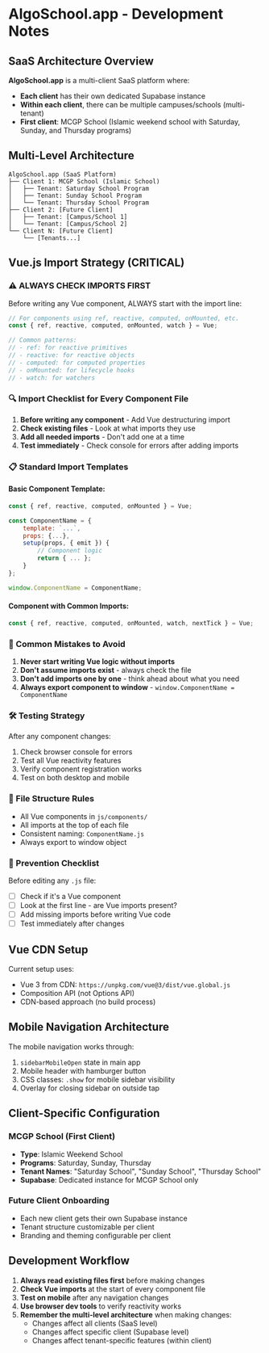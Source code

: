# AlgoSchool.app - Development Notes

## SaaS Architecture Overview

**AlgoSchool.app** is a multi-client SaaS platform where:
- **Each client** has their own dedicated Supabase instance
- **Within each client**, there can be multiple campuses/schools (multi-tenant)
- **First client**: MCGP School (Islamic weekend school with Saturday, Sunday, and Thursday programs)

## Multi-Level Architecture

```
AlgoSchool.app (SaaS Platform)
├── Client 1: MCGP School (Islamic School)
│   ├── Tenant: Saturday School Program
│   ├── Tenant: Sunday School Program  
│   └── Tenant: Thursday School Program
├── Client 2: [Future Client]
│   ├── Tenant: [Campus/School 1]
│   └── Tenant: [Campus/School 2]
└── Client N: [Future Client]
    └── [Tenants...]
```

## Vue.js Import Strategy (CRITICAL)

### ⚠️ ALWAYS CHECK IMPORTS FIRST
Before writing any Vue component, ALWAYS start with the import line:

```javascript
// For components using ref, reactive, computed, onMounted, etc.
const { ref, reactive, computed, onMounted, watch } = Vue;

// Common patterns:
// - ref: for reactive primitives
// - reactive: for reactive objects
// - computed: for computed properties
// - onMounted: for lifecycle hooks
// - watch: for watchers
```

### 🔍 Import Checklist for Every Component File

1. **Before writing any component** - Add Vue destructuring import
2. **Check existing files** - Look at what imports they use
3. **Add all needed imports** - Don't add one at a time
4. **Test immediately** - Check console for errors after adding imports

### 📋 Standard Import Templates

#### Basic Component Template:
```javascript
const { ref, reactive, computed, onMounted } = Vue;

const ComponentName = {
    template: `...`,
    props: {...},
    setup(props, { emit }) {
        // Component logic
        return { ... };
    }
};

window.ComponentName = ComponentName;
```

#### Component with Common Imports:
```javascript
const { ref, reactive, computed, onMounted, watch, nextTick } = Vue;
```

### 🚨 Common Mistakes to Avoid

1. **Never start writing Vue logic without imports**
2. **Don't assume imports exist** - always check the file
3. **Don't add imports one by one** - think ahead about what you need
4. **Always export component to window** - `window.ComponentName = ComponentName`

### 🛠️ Testing Strategy

After any component changes:
1. Check browser console for errors
2. Test all Vue reactivity features
3. Verify component registration works
4. Test on both desktop and mobile

### 📁 File Structure Rules

- All Vue components in `js/components/`
- All imports at the top of each file
- Consistent naming: `ComponentName.js`
- Always export to window object

### 🎯 Prevention Checklist

Before editing any `.js` file:
- [ ] Check if it's a Vue component
- [ ] Look at the first line - are Vue imports present?
- [ ] Add missing imports before writing Vue code
- [ ] Test immediately after changes

## Vue CDN Setup

Current setup uses:
- Vue 3 from CDN: `https://unpkg.com/vue@3/dist/vue.global.js`
- Composition API (not Options API)
- CDN-based approach (no build process)

## Mobile Navigation Architecture

The mobile navigation works through:
1. `sidebarMobileOpen` state in main app
2. Mobile header with hamburger button
3. CSS classes: `.show` for mobile sidebar visibility
4. Overlay for closing sidebar on outside tap

## Client-Specific Configuration

### MCGP School (First Client)
- **Type**: Islamic Weekend School
- **Programs**: Saturday, Sunday, Thursday
- **Tenant Names**: "Saturday School", "Sunday School", "Thursday School"
- **Supabase**: Dedicated instance for MCGP School only

### Future Client Onboarding
- Each new client gets their own Supabase instance
- Tenant structure customizable per client
- Branding and theming configurable per client

## Development Workflow

1. **Always read existing files first** before making changes
2. **Check Vue imports** at the start of every component file
3. **Test on mobile** after any navigation changes
4. **Use browser dev tools** to verify reactivity works
5. **Remember the multi-level architecture** when making changes:
   - Changes affect all clients (SaaS level)
   - Changes affect specific client (Supabase level)
   - Changes affect tenant-specific features (within client)